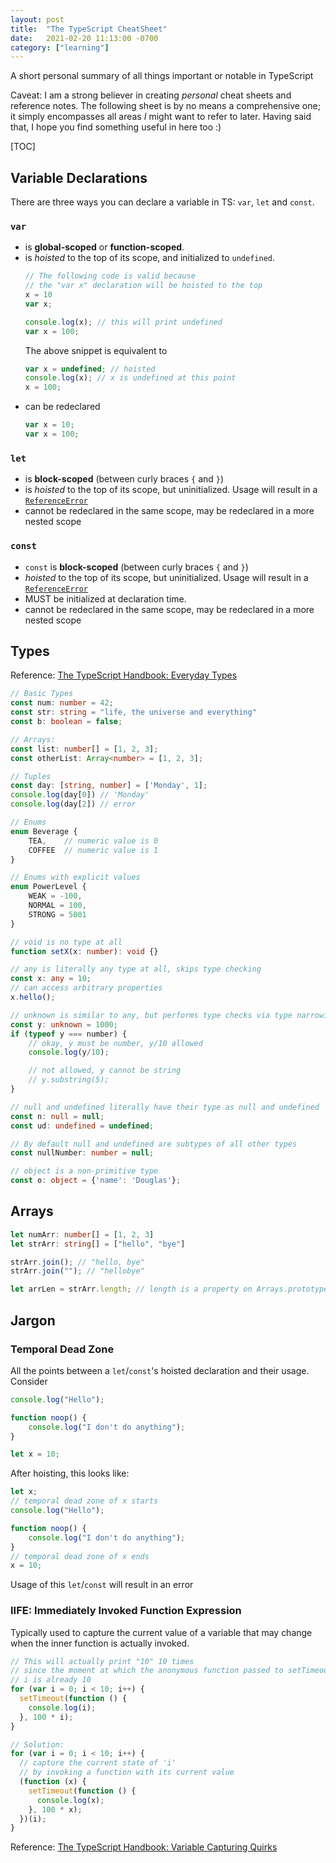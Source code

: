 ```yaml
---
layout: post
title:  "The TypeScript CheatSheet"
date:   2021-02-20 11:13:00 -0700
category: ["learning"]
---
```


A short personal summary of all things important or notable in TypeScript

Caveat: I am a strong believer in creating _personal_ cheat sheets and reference notes. The following sheet is by no means a comprehensive one; it simply encompasses all areas _I_ might want to refer to later. Having said that, I hope you find something useful in here too :)

[TOC]

## Variable Declarations

There are three ways you can declare a variable in TS: `var`, `let` and `const`.

### `var`

* is **global-scoped** or **function-scoped**.
* is _hoisted_ to the top of its scope, and initialized to `undefined`.
    ```typescript
    // The following code is valid because
    // the "var x" declaration will be hoisted to the top
    x = 10
    var x;
    ```
    ```typescript
    console.log(x); // this will print undefined
    var x = 100;
    ```
    The above snippet is equivalent to
    ```typescript
    var x = undefined; // hoisted
    console.log(x); // x is undefined at this point
    x = 100;
    ```
* can be redeclared
    ```typescript
    var x = 10;
    var x = 100;
    ```

### `let`

* is **block-scoped** (between curly braces `{` and `}`)
* is _hoisted_ to the top of its scope, but uninitialized. Usage will result in a [`ReferenceError`](https://developer.mozilla.org/en-US/docs/Web/JavaScript/Reference/Global_Objects/ReferenceError/ReferenceError)
* cannot be redeclared in the same scope, may be redeclared in a more nested scope

### `const`

* `const` is **block-scoped** (between curly braces `{` and `}`)
* _hoisted_ to the top of its scope, but uninitialized. Usage will result in a [`ReferenceError`](https://developer.mozilla.org/en-US/docs/Web/JavaScript/Reference/Global_Objects/ReferenceError/ReferenceError)
* MUST be initialized at declaration time.
* cannot be redeclared in the same scope, may be redeclared in a more nested scope

## Types

Reference: [The TypeScript Handbook: Everyday Types](https://www.typescriptlang.org/docs/handbook/2/everyday-types.html)

```typescript
// Basic Types
const num: number = 42;
const str: string = "life, the universe and everything"
const b: boolean = false;

// Arrays:
const list: number[] = [1, 2, 3];
const otherList: Array<number> = [1, 2, 3];

// Tuples
const day: [string, number] = ['Monday', 1];
console.log(day[0]) // 'Monday'
console.log(day[2]) // error

// Enums
enum Beverage {
    TEA,    // numeric value is 0
    COFFEE  // numeric value is 1
}

// Enums with explicit values
enum PowerLevel {
    WEAK = -100,
    NORMAL = 100,
    STRONG = 5001
}

// void is no type at all
function setX(x: number): void {}

// any is literally any type at all, skips type checking
const x: any = 10;
// can access arbitrary properties
x.hello();

// unknown is similar to any, but performs type checks via type narrowing
const y: unknown = 1000;
if (typeof y === number) {
    // okay, y must be number, y/10 allowed
    console.log(y/10);

    // not allowed, y cannot be string
    // y.substring(5);
}

// null and undefined literally have their type as null and undefined
const n: null = null;
const ud: undefined = undefined;

// By default null and undefined are subtypes of all other types
const nullNumber: number = null;

// object is a non-primitive type
const o: object = {'name': 'Douglas'};
```

## Arrays

```typescript
let numArr: number[] = [1, 2, 3]
let strArr: string[] = ["hello", "bye"]

strArr.join(); // "hello, bye"
strArr.join(""); // "hellobye"

let arrLen = strArr.length; // length is a property on Arrays.prototype
```

## Jargon

### Temporal Dead Zone

All the points between a `let`/`const`'s hoisted declaration and their usage. Consider

```typescript
console.log("Hello");

function noop() {
    console.log("I don't do anything");
}

let x = 10;
```

After hoisting, this looks like:

```typescript
let x;
// temporal dead zone of x starts
console.log("Hello");

function noop() {
    console.log("I don't do anything");
}
// temporal dead zone of x ends
x = 10;
```

Usage of this `let`/`const` will result in an error

### IIFE: Immediately Invoked Function Expression

Typically used to capture the current value of a variable that may change when the inner function is actually invoked.

```typescript
// This will actually print "10" 10 times
// since the moment at which the anonymous function passed to setTimeout is invoked
// i is already 10
for (var i = 0; i < 10; i++) {
  setTimeout(function () {
    console.log(i);
  }, 100 * i);
}

// Solution:
for (var i = 0; i < 10; i++) {
  // capture the current state of 'i'
  // by invoking a function with its current value
  (function (x) {
    setTimeout(function () {
      console.log(x);
    }, 100 * x);
  })(i);
}
```

Reference: [The TypeScript Handbook: Variable Capturing Quirks](https://www.typescriptlang.org/docs/handbook/variable-declarations.html#variable-capturing-quirks)